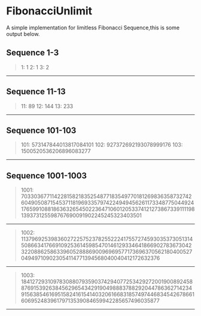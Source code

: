 # FibonacciUnlimit
A simple implementation for limitless Fibonacci Sequence,this is some output below.
## Sequence 1-3
> 1: 1
> 2: 1
> 3: 2
***
## Sequence 11-13
> 11: 89
> 12: 144
> 13: 233
***
## Sequence 101-103
> 101: 573147844013817084101
> 102: 927372692193078999176
> 103: 1500520536206896083277
***
## Sequence 1001-1003
> 1001: 70330367711422815821835254877183549770181269836358732742604905087154537118196933579742249494562611733487750449241765991088186363265450223647106012053374121273867339111198139373125598767690091902245245323403501
***
> 1002: 113796925398360272257523782552224175572745930353730513145086634176691092536145985470146129334641866902783673042322088625863396052888690096969577173696370562180400527049497109023054114771394568040040412172632376
***
> 1003: 184127293109783088079359037429407725342927200190089245887691539263845629654342919049888378829204478636271423491563854616951582416154140320616683185749744683454267866160695248396179713539084659942285657496035877
***
